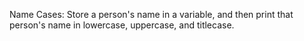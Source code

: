 Name Cases: Store a person's name in a variable, and then print that person's name in lowercase, uppercase, and titlecase.
